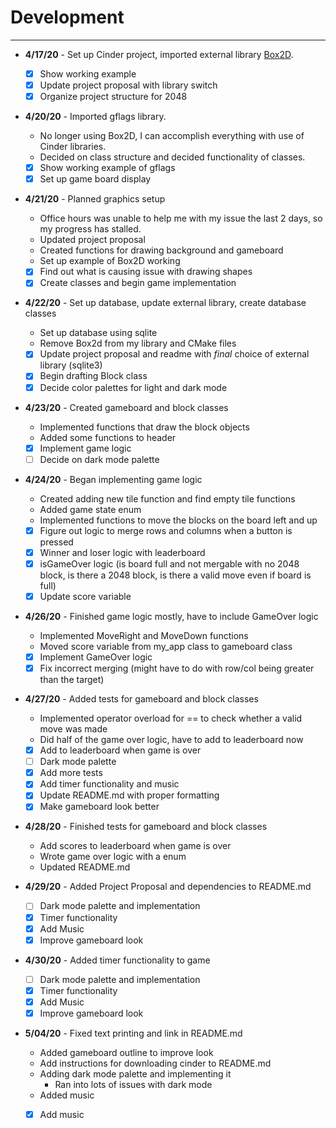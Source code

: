 # Development

---

- **4/17/20** - Set up Cinder project, imported external library [Box2D](https://github.com/sansumbrella/suBox2D).
    - [x] Show working example
    - [x] Update project proposal with library switch
    - [x] Organize project structure for 2048
    
- **4/20/20** - Imported gflags library.
    - No longer using Box2D, I can accomplish everything with use of Cinder libraries.
    - Decided on class structure and decided functionality of classes.
    - [x] Show working example of gflags
    - [x] Set up game board display

- **4/21/20** - Planned graphics setup
    - Office hours was unable to help me with my issue the last 2 days, so my progress has stalled.
    - Updated project proposal
    - Created functions for drawing background and gameboard
    - Set up example of Box2D working
    - [x] Find out what is causing issue with drawing shapes
    - [x] Create classes and begin game implementation

- **4/22/20** - Set up database, update external library, create database classes
    - Set up database using sqlite
    - Remove Box2d from my library and CMake files
    - [x] Update project proposal and readme with *final* choice of external library (sqlite3)
    - [x] Begin drafting Block class
    - [x] Decide color palettes for light and dark mode
    
- **4/23/20** - Created gameboard and block classes
    - Implemented functions that draw the block objects
    - Added some functions to header
    - [x] Implement game logic
    - [ ] Decide on dark mode palette
    
- **4/24/20** - Began implementing game logic
    - Created adding new tile function and find empty tile functions
    - Added game state enum
    - Implemented functions to move the blocks on the board left and up
    - [x] Figure out logic to merge rows and columns when a button is pressed
    - [x] Winner and loser logic with leaderboard
    - [x] isGameOver logic (is board full and not mergable with no 2048 block, is there a 2048 block, is there a valid move even if board is full)
    - [x] Update score variable
    
- **4/26/20** - Finished game logic mostly, have to include GameOver logic
    - Implemented MoveRight and MoveDown functions
    - Moved score variable from my_app class to gameboard class
    - [x] Implement GameOver logic
    - [x] Fix incorrect merging (might have to do with row/col being greater than the target)
    
- **4/27/20** - Added tests for gameboard and block classes
    - Implemented operator overload for == to check whether a valid move was made
    - Did half of the game over logic, have to add to leaderboard now
    - [x] Add to leaderboard when game is over
    - [ ] Dark mode palette
    - [x] Add more tests
    - [x] Add timer functionality and music
    - [x] Update README.md with proper formatting
    - [x] Make gameboard look better
    
- **4/28/20** - Finished tests for gameboard and block classes
    - Add scores to leaderboard when game is over
    - Wrote game over logic with a enum
    - Updated README.md
       
- **4/29/20** - Added Project Proposal and dependencies to README.md
    - [ ] Dark mode palette and implementation
    - [x] Timer functionality
    - [x] Add Music
    - [x] Improve gameboard look  
         
- **4/30/20** - Added timer functionality to game
    - [ ] Dark mode palette and implementation
    - [x] Timer functionality
    - [x] Add Music
    - [x] Improve gameboard look  
    
- **5/04/20** - Fixed text printing and link in README.md
    - Added gameboard outline to improve look
    - Add instructions for downloading cinder to README.md
    - Adding dark mode palette and implementing it
        - Ran into lots of issues with dark mode
    - Added music
    - [x] Add music
   